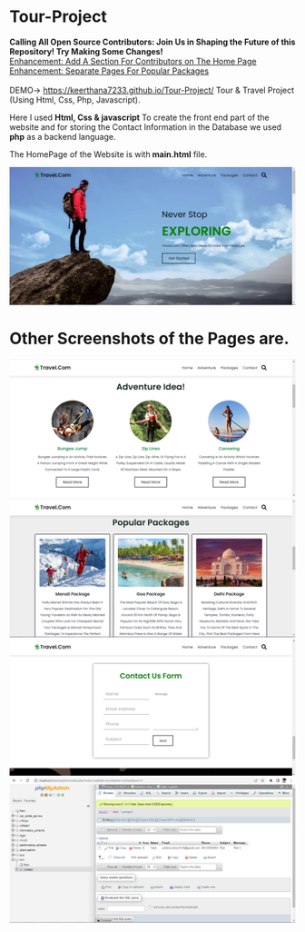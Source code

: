 # Tour-Project
<b>Calling All Open Source Contributors: Join Us in Shaping the Future of this Repository! Try Making Some Changes!</b> <br>
[Enhancement: Add A Section For Contributors on The Home Page ](https://github.com/Keerthana7233/Tour-Project/issues/1) <br>
[Enhancement: Separate Pages For Popular Packages ](https://github.com/Keerthana7233/Tour-Project/issues/2) <br><br>
DEMO-> https://keerthana7233.github.io/Tour-Project/
Tour &amp; Travel Project (Using Html, Css, Php, Javascript).

Here I used <b>Html, Css & javascript</b> To create the front end part of the website and for storing the Contact Information in the Database we used <b>php</b> as a backend language.

The HomePage of the Website is with<b> main.html</b> file.

![alt text](https://github.com/Keerthana7233/Tour-Project/blob/main/screenshot/home.PNG?raw=true)

<h1><b>Other Screenshots of the Pages are.</b></h1>

![alt text](https://github.com/Keerthana7233/Tour-Project/blob/main/screenshot/adventure.PNG?raw=true)
![alt text](https://github.com/Keerthana7233/Tour-Project/blob/main/screenshot/package1.PNG?raw=true)
![alt text](https://github.com/Keerthana7233/Tour-Project/blob/main/screenshot/contact.PNG?raw=true)
![alt text](https://github.com/Keerthana7233/Tour-Project/blob/main/screenshot/database_contact.PNG?raw=true)
